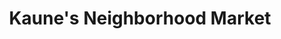 ---
title: "Kaune's Neighborhood Market"
url: /santa-fe/kaunes-neighborhood-market/
shop: Supermarkt
---